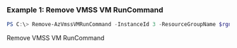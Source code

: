 ### Example 1: Remove VMSS VM RunCommand
```powershell
PS C:\> Remove-AzVmssVMRunCommand -InstanceId 3 -ResourceGroupName $rgname -RunCommandName "first" -VMScaleSetName $vmssname

```

Remove VMSS VM RunCommand
